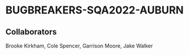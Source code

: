 # BUGBREAKERS-SQA2022-AUBURN

## Collaborators
Brooke Kirkham, Cole Spencer, Garrison Moore, Jake Walker
